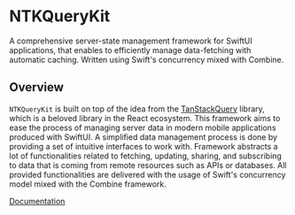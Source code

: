 # NTKQueryKit

A comprehensive server-state management framework for SwiftUI applications, that enables to efficiently manage data-fetching with automatic caching. Written using Swift's concurrency mixed with Combine.

## Overview

`NTKQueryKit` is built on top of the idea from the [TanStackQuery](https://tanstack.com/query/latest) library, which is a beloved library in the React ecosystem. This framework aims to ease the process of managing server data in modern mobile applications produced with SwiftUI.  A simplified data management process is done by providing a set of intuitive interfaces to work with. Framework abstracts a lot of functionalities related to fetching, updating, sharing, and subscribing to data that is coming from remote resources such as APIs or databases. All provided functionalities are delivered with the usage of Swift's concurrency model mixed with the Combine framework.

[Documentation](https://wiiktor22.github.io/NTKQueryKit/documentation/ntkquerykit)
